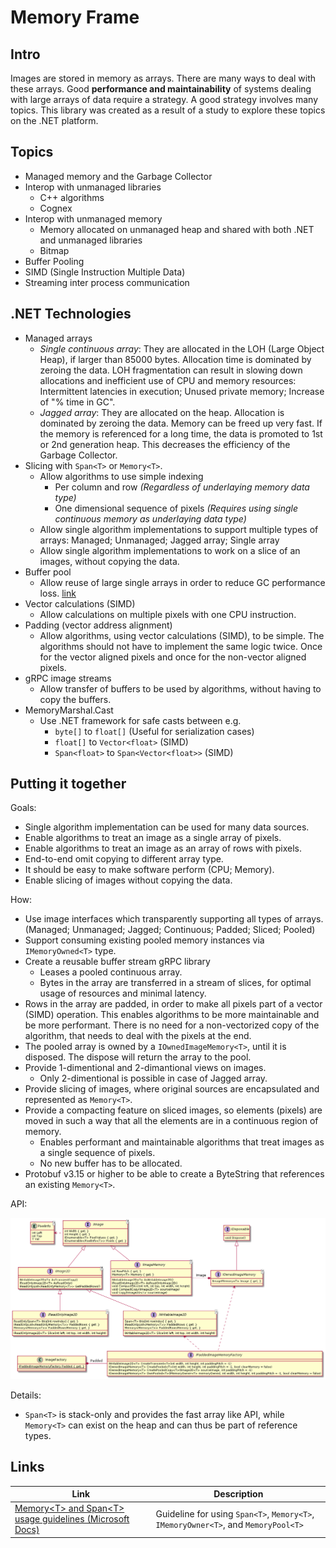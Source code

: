 # Memory Frame #

## Intro ##

Images are stored in memory as arrays. There are many ways to deal with these arrays. Good **performance and maintainability** of systems dealing with large arrays of data require a strategy. A good strategy involves many topics. This library was created as a result of a study to explore these topics on the .NET platform.

## Topics ##

* Managed memory and the Garbage Collector
* Interop with unmanaged libraries
  * C++ algorithms
  * Cognex
* Interop with unmanaged memory
  * Memory allocated on unmanaged heap and shared with both .NET and unmanaged libraries
  * Bitmap
* Buffer Pooling
* SIMD (Single Instruction Multiple Data)
* Streaming inter process communication

## .NET Technologies ##

* Managed arrays
  * *Single continuous array*: They are allocated in the LOH (Large Object Heap), if larger than 85000 bytes. Allocation time is dominated by zeroing the data. LOH fragmentation can result in slowing down allocations and inefficient use of CPU and memory resources: Intermittent latencies in execution; Unused private memory; Increase of "% time in GC".
  * *Jagged array*: They are allocated on the heap. Allocation is dominated by zeroing the data. Memory can be freed up very fast. If the memory is referenced for a long time, the data is promoted to 1st or 2nd generation heap. This decreases the efficiency of the Garbage Collector.
* Slicing with `Span<T>` or `Memory<T>`.
  * Allow algorithms to use simple indexing
    * Per column and row *(Regardless of underlaying memory data type)*
    * One dimensional sequence of pixels *(Requires using single continuous memory as underlaying data type)*
  * Allow single algorithm implementations to support multiple types of arrays: Managed; Unmanaged; Jagged array; Single array
  * Allow single algorithm implementations to work on a slice of an images, without copying the data.
* Buffer pool
  * Allow reuse of large single arrays in order to reduce GC performance loss. [link](https://docs.microsoft.com/en-us/dotnet/api/system.buffers.arraypool-1?view=net-6.0)
* Vector calculations (SIMD)
  * Allow calculations on multiple pixels with one CPU instruction.
* Padding (vector address alignment)
  * Allow algorithms, using vector calculations (SIMD), to be simple. The algorithms should not have to implement the same logic twice. Once for the vector aligned pixels and once for the non-vector aligned pixels.
* gRPC image streams
  * Allow transfer of buffers to be used by algorithms, without having to copy the buffers.
* MemoryMarshal.Cast
  * Use .NET framework for safe casts between e.g.
    * `byte[]` to `float[]` (Useful for serialization cases)
    * `float[]` to `Vector<float>` (SIMD)
    * `Span<float>` to `Span<Vector<float>>` (SIMD)

## Putting it together ##

Goals:

* Single algorithm implementation can be used for many data sources.
* Enable algorithms to treat an image as a single array of pixels.
* Enable algorithms to treat an image as an array of rows with pixels.
* End-to-end omit copying to different array type.
* It should be easy to make software perform (CPU; Memory).
* Enable slicing of images without copying the data.

How:

* Use image interfaces which transparently supporting all types of arrays. (Managed; Unmanaged; Jagged; Continuous; Padded; Sliced; Pooled)
* Support consuming existing pooled memory instances via `IMemoryOwned<T>` type.
* Create a reusable buffer stream gRPC library
  * Leases a pooled continuous array.
  * Bytes in the array are transferred in a stream of slices, for optimal usage of resources and minimal latency.
* Rows in the array are padded, in order to make all pixels part of a vector (SIMD) operation. This enables algorithms to be more maintainable and be more performant. There is no need for a non-vectorized copy of the algorithm, that needs to deal with the pixels at the end.
* The pooled array is owned by a `IOwnedImageMemory<T>`, until it is disposed. The dispose will return the array to the pool.
* Provide 1-dimentional and 2-dimantional views on images.
  * Only 2-dimentional is possible in case of Jagged array.
* Provide slicing of images, where original sources are encapsulated and represented as `Memory<T>`.
* Provide a compacting feature on sliced images, so elements (pixels) are moved in such a way that all the elements are in a continuous region of memory.
  * Enables performant and maintainable algorithms that treat images as a single sequence of pixels.
  * No new buffer has to be allocated.
* Protobuf v3.15 or higher to be able to create a ByteString that references an existing `Memory<T>`.

API:

![MemoryFrame API](design/API.png)

Details:

* `Span<T>` is stack-only and provides the fast array like API, while `Memory<T>` can exist on the heap and can thus be part of reference types.

## Links ##

| Link | Description |
| ----------- | ----------- |
[Memory\<T\> and Span\<T\> usage guidelines (Microsoft Docs)](https://docs.microsoft.com/en-us/dotnet/standard/memory-and-spans/memory-t-usage-guidelines) | Guideline for using `Span<T>`, `Memory<T>`, `IMemoryOwner<T>`, and `MemoryPool<T>` |
